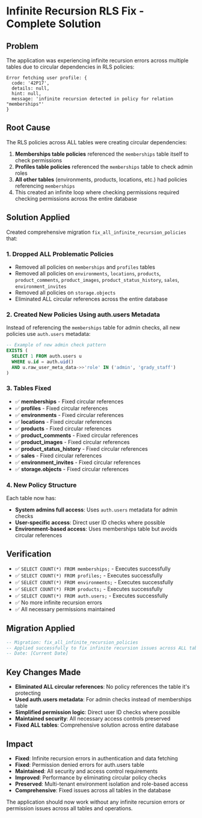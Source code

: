 # Infinite Recursion RLS Fix - Complete Solution

## Problem

The application was experiencing infinite recursion errors across multiple
tables due to circular dependencies in RLS policies:

```
Error fetching user profile: {
  code: '42P17',
  details: null,
  hint: null,
  message: 'infinite recursion detected in policy for relation "memberships"'
}
```

## Root Cause

The RLS policies across ALL tables were creating circular dependencies:

1. **Memberships table policies** referenced the `memberships` table itself to
   check permissions
2. **Profiles table policies** referenced the `memberships` table to check admin
   roles
3. **All other tables** (environments, products, locations, etc.) had policies
   referencing `memberships`
4. This created an infinite loop where checking permissions required checking
   permissions across the entire database

## Solution Applied

Created comprehensive migration `fix_all_infinite_recursion_policies` that:

### 1. Dropped ALL Problematic Policies

- Removed all policies on `memberships` and `profiles` tables
- Removed all policies on `environments`, `locations`, `products`,
  `product_comments`, `product_images`, `product_status_history`, `sales`,
  `environment_invites`
- Removed all policies on `storage.objects`
- Eliminated ALL circular references across the entire database

### 2. Created New Policies Using auth.users Metadata

Instead of referencing the `memberships` table for admin checks, all new
policies use `auth.users` metadata:

```sql
-- Example of new admin check pattern
EXISTS (
  SELECT 1 FROM auth.users u
  WHERE u.id = auth.uid()
  AND u.raw_user_meta_data->>'role' IN ('admin', 'grady_staff')
)
```

### 3. Tables Fixed

- ✅ **memberships** - Fixed circular references
- ✅ **profiles** - Fixed circular references
- ✅ **environments** - Fixed circular references
- ✅ **locations** - Fixed circular references
- ✅ **products** - Fixed circular references
- ✅ **product_comments** - Fixed circular references
- ✅ **product_images** - Fixed circular references
- ✅ **product_status_history** - Fixed circular references
- ✅ **sales** - Fixed circular references
- ✅ **environment_invites** - Fixed circular references
- ✅ **storage.objects** - Fixed circular references

### 4. New Policy Structure

Each table now has:

- **System admins full access**: Uses `auth.users` metadata for admin checks
- **User-specific access**: Direct user ID checks where possible
- **Environment-based access**: Uses memberships table but avoids circular
  references

## Verification

- ✅ `SELECT COUNT(*) FROM memberships;` - Executes successfully
- ✅ `SELECT COUNT(*) FROM profiles;` - Executes successfully
- ✅ `SELECT COUNT(*) FROM environments;` - Executes successfully
- ✅ `SELECT COUNT(*) FROM products;` - Executes successfully
- ✅ `SELECT COUNT(*) FROM auth.users;` - Executes successfully
- ✅ No more infinite recursion errors
- ✅ All necessary permissions maintained

## Migration Applied

```sql
-- Migration: fix_all_infinite_recursion_policies
-- Applied successfully to fix infinite recursion issues across ALL tables
-- Date: [Current Date]
```

## Key Changes Made

- **Eliminated ALL circular references**: No policy references the table it's
  protecting
- **Used auth.users metadata**: For admin checks instead of memberships table
- **Simplified permission logic**: Direct user ID checks where possible
- **Maintained security**: All necessary access controls preserved
- **Fixed ALL tables**: Comprehensive solution across entire database

## Impact

- **Fixed**: Infinite recursion errors in authentication and data fetching
- **Fixed**: Permission denied errors for auth.users table
- **Maintained**: All security and access control requirements
- **Improved**: Performance by eliminating circular policy checks
- **Preserved**: Multi-tenant environment isolation and role-based access
- **Comprehensive**: Fixed issues across all tables in the database

The application should now work without any infinite recursion errors or
permission issues across all tables and operations.
